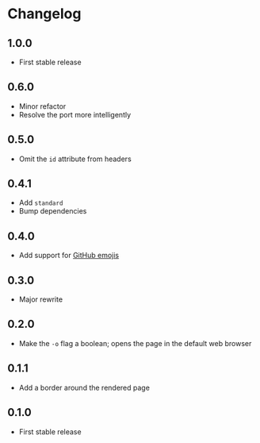 # Changelog

## 1.0.0

- First stable release

## 0.6.0

- Minor refactor
- Resolve the port more intelligently

## 0.5.0

- Omit the `id` attribute from headers

## 0.4.1

- Add `standard`
- Bump dependencies

## 0.4.0

- Add support for [GitHub emojis](https://github.com/muan/emojilib)

## 0.3.0

- Major rewrite

## 0.2.0

- Make the `-o` flag a boolean; opens the page in the default web browser

## 0.1.1

- Add a border around the rendered page

## 0.1.0

- First stable release
